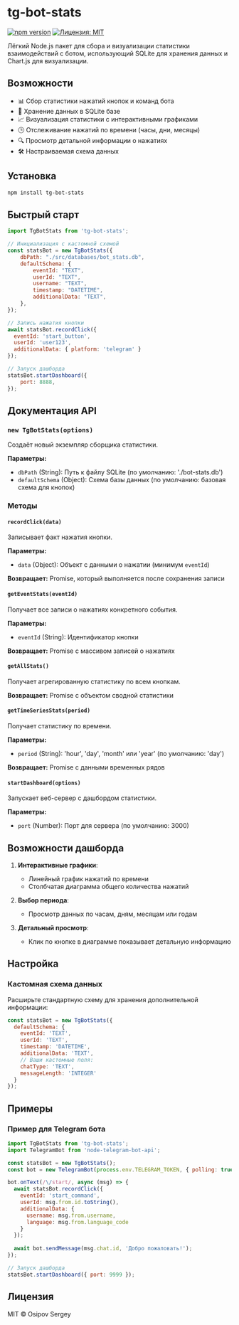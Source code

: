 # tg-bot-stats

[![npm version](https://img.shields.io/npm/v/tg-bot-stats.svg)](https://www.npmjs.com/package/tg-bot-stats)
[![Лицензия: MIT](https://img.shields.io/badge/License-MIT-yellow.svg)](https://opensource.org/licenses/MIT)

Лёгкий Node.js пакет для сбора и визуализации статистики взаимодействий с ботом, использующий SQLite для хранения данных и Chart.js для визуализации.

## Возможности

- 📊 Сбор статистики нажатий кнопок и команд бота
- 💾 Хранение данных в SQLite базе
- 📈 Визуализация статистики с интерактивными графиками
- 🕒 Отслеживание нажатий по времени (часы, дни, месяцы)
- 🔍 Просмотр детальной информации о нажатиях
- 🛠️ Настраиваемая схема данных

## Установка

```bash
npm install tg-bot-stats
```

## Быстрый старт

```javascript
import TgBotStats from 'tg-bot-stats';

// Инициализация с кастомной схемой
const statsBot = new TgBotStats({
    dbPath: "./src/databases/bot_stats.db",
    defaultSchema: {
        eventId: "TEXT",
        userId: "TEXT",
        username: "TEXT",
        timestamp: "DATETIME",
        additionalData: "TEXT",
    },
});

// Запись нажатия кнопки
await statsBot.recordClick({
  eventId: 'start_button',
  userId: 'user123',
  additionalData: { platform: 'telegram' }
});

// Запуск дашборда
statsBot.startDashboard({
    port: 8888,
});
```

## Документация API

### `new TgBotStats(options)`

Создаёт новый экземпляр сборщика статистики.

**Параметры:**
- `dbPath` (String): Путь к файлу SQLite (по умолчанию: './bot-stats.db')
- `defaultSchema` (Object): Схема базы данных (по умолчанию: базовая схема для кнопок)

### Методы

#### `recordClick(data)`
Записывает факт нажатия кнопки.

**Параметры:**
- `data` (Object): Объект с данными о нажатии (минимум `eventId`)

**Возвращает:** Promise, который выполняется после сохранения записи

#### `getEventStats(eventId)`
Получает все записи о нажатиях конкретного события.

**Параметры:**
- `eventId` (String): Идентификатор кнопки

**Возвращает:** Promise с массивом записей о нажатиях

#### `getAllStats()`
Получает агрегированную статистику по всем кнопкам.

**Возвращает:** Promise с объектом сводной статистики

#### `getTimeSeriesStats(period)`
Получает статистику по времени.

**Параметры:**
- `period` (String): 'hour', 'day', 'month' или 'year' (по умолчанию: 'day')

**Возвращает:** Promise с данными временных рядов

#### `startDashboard(options)`
Запускает веб-сервер с дашбордом статистики.

**Параметры:**
- `port` (Number): Порт для сервера (по умолчанию: 3000)

## Возможности дашборда

1. **Интерактивные графики**:
   - Линейный график нажатий по времени
   - Столбчатая диаграмма общего количества нажатий

2. **Выбор периода**:
   - Просмотр данных по часам, дням, месяцам или годам

3. **Детальный просмотр**:
   - Клик по кнопке в диаграмме показывает детальную информацию

## Настройка

### Кастомная схема данных

Расширьте стандартную схему для хранения дополнительной информации:

```javascript
const statsBot = new TgBotStats({
  defaultSchema: {
    eventId: 'TEXT',
    userId: 'TEXT',
    timestamp: 'DATETIME',
    additionalData: 'TEXT',
    // Ваши кастомные поля:
    chatType: 'TEXT',
    messageLength: 'INTEGER'
  }
});
```

## Примеры

### Пример для Telegram бота

```javascript
import TgBotStats from 'tg-bot-stats';
import TelegramBot from 'node-telegram-bot-api';

const statsBot = new TgBotStats();
const bot = new TelegramBot(process.env.TELEGRAM_TOKEN, { polling: true });

bot.onText(/\/start/, async (msg) => {
  await statsBot.recordClick({
    eventId: 'start_command',
    userId: msg.from.id.toString(),
    additionalData: {
      username: msg.from.username,
      language: msg.from.language_code
    }
  });
  
  await bot.sendMessage(msg.chat.id, 'Добро пожаловать!');
});

// Запуск дашборда
statsBot.startDashboard({ port: 9999 });
```

## Лицензия

MIT © Osipov Sergey
